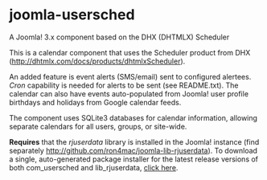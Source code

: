 joomla-usersched
================

A Joomla! 3.x component based on the DHX (DHTMLX) Scheduler

This is a calendar component that uses the Scheduler product from DHX (http://dhtmlx.com/docs/products/dhtmlxScheduler).

An added feature is event alerts (SMS/email) sent to configured alertees. _Cron_ capability is needed for alerts to be sent (see README.txt). The calendar can also have events auto-populated from Joomla! user profile birthdays and holidays from Google calendar feeds.

The component uses SQLite3 databases for calendar information, allowing separate calendars for all users, groups, or site-wide.

**Requires** that the *rjuserdata* library is installed in the Joomla! instance (find separately http://github.com/ron4mac/joomla-lib-rjuserdata).
To download a single, auto-generated package installer for the latest release versions of both com_usersched and lib_rjuserdata, [click here](http://rjcrans.net/git/com_usersched/packager/).
